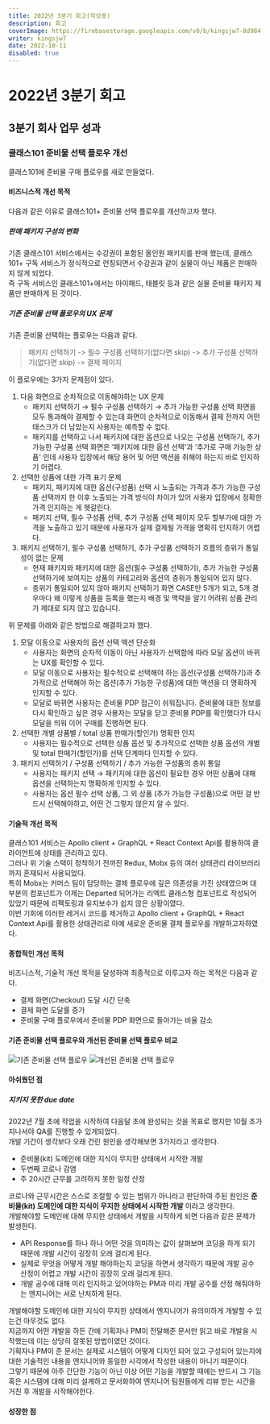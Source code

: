 ```yaml
---
title: 2022년 3분기 회고(작성중)
description: 회고
coverImage: https://firebasestorage.googleapis.com/v0/b/kingsjw7-8d984.appspot.com/o/common%2Fwhy.jpeg?alt=media&token=37404420-3c3e-40da-b699-5aba97c9e5c8
writer: kingsjw7
date: 2022-10-11
disabled: true
---
```


# 2022년 3분기 회고

## 3분기 회사 업무 성과

### 클래스101 준비물 선택 플로우 개선
클래스101에 준비물 구매 플로우를 새로 만들었다.

#### 비즈니스적 개선 목적
다음과 같은 이유로 클래스101+ 준비물 선택 플로우를 개선하고자 했다.  

##### 판매 패키지 구성의 변화
기존 클래스101 서비스에서는 수강권이 포함된 올인원 패키지를 판매 했는데, 클래스101+ 구독 서비스가 정식적으로 런칭되면서 수강권과 같이 실물이 아닌 제품은 판매하지 않게 되었다.  
즉 구독 서비스인 클래스101+에서는 아이패드, 태블릿 등과 같은 실물 준비물 패키지 제품만 판매하게 된 것이다.  

##### 기존 준비물 선택 플로우의 UX 문제
기존 준비물 선택하는 플로우는 다음과 같다.
> 패키지 선택하기 -> 필수 구성품 선택하기(없다면 skip) -> 추가 구성품 선택하기(없다면 skip) -> 결제 페이지

이 플로우에는 3가지 문제점이 있다.
1. 다음 화면으로 순차적으로 이동해야하는 UX 문제
   - 패키지 선택하기 → 필수 구성품 선택하기 → 추가 가능한 구성품 선택 화면을 모두 통과해야 결제할 수 있는데 화면이 순차적으로 이동해서 결제 전까지 어떤 태스크가 더 남았는지 사용자는 예측할 수 없다.
   - 패키지를 선택하고 나서 패키지에 대한 옵션으로 나오는 구성품 선택하기, 추가 가능한 구성품 선택 화면은 ‘패키지에 대한 옵션 선택'과 ‘추가로 구매 가능한 상품' 인데 사용자 입장에서 해당 용어 및 어떤 액션을 취해야 하는지 바로 인지하기 어렵다.
2. 선택한 상품에 대한 가격 표기 문제
   - 패키지, 패키지에 대한 옵션(구성품) 선택 시 노출되는 가격과 추가 가능한 구성품 선택까지 한 이후 노출되는 가격 방식이 차이가 있어 사용자 입장에서 정확한 가격 인지하는 게 헷갈린다.
   - 패키지 선택, 필수 구성품 선택, 추가 구성품 선택 페이지 모두 할부가에 대한 가격을 노출하고 있기 때문에 사용자가 실제 결제될 가격을 명확히 인지하기 어렵다.
3. 패키지 선택하기, 필수 구성품 선택하기, 추가 구성품 선택하기 흐름의 층위가 통일성이 없는 문제
   - 현재 패키지와 패키지에 대한 옵션(필수 구성품 선택하기), 추가 가능한 구성품 선택하기에 보여지는 상품의 카테고리와 옵션의 층위가 통일되어 있지 않다.
   - 층위가 통일되어 있지 않아 패키지 선택하기 화면 CASE만 5개가 되고, 5개 경우마다 왜 이렇게 상품을 등록을 했는지 배경 및 맥락을 알기 어려워 상품 관리가 제대로 되지 않고 있습니다.

위 문제를 아래와 같은 방법으로 해결하고자 했다.  
1. 모달 이동으로 사용자의 옵션 선택 액션 단순화
   - 사용자는 화면의 순차적 이동이 아닌 사용자가 선택함에 따라 모달 옵션이 바뀌는 UX를 확인할 수 있다.
   - 모달 이동으로 사용자는 필수적으로 선택해야 하는 옵션(구성품 선택하기)과 추가적으로 선택해야 하는 옵션(추가 가능한 구성품)에 대한 액션을 더 명확하게 인지할 수 있다.
   - 모달로 바뀌면 사용자는 준비물 PDP 접근이 쉬워집니다. 준비물에 대한 정보를 다시 확인하고 싶은 경우 사용자는 모달을 닫고 준비물 PDP를 확인했다가 다시 모달을 띄워 이어 구매를 진행하면 된다.
2. 선택한 개별 상품별 / total 상품 판매가(할인가) 명확한 인지
   - 사용자는 필수적으로 선택한 상품 옵션 및 추가적으로 선택한 상품 옵션의 개별 및 total 판매가(할인가)를 선택 단계마다 인지할 수 있다.
3. 패키지 선택하기 / 구성품 선택하기 / 추가 가능한 구성품의 층위 통일
   - 사용자는 패키지 선택 → 패키지에 대한 옵션이 필요한 경우 어떤 상품에 대해 옵션을 선택하는지 명확하게 인지할 수 있다.
   - 사용자는 옵션 필수 선택 상품, 그 외 상품 (추가 가능한 구성품)으로 어떤 걸 반드시 선택해야하고, 어떤 건 그렇지 않은지 알 수 있다.


#### 기술적 개선 목적
클래스101 서비스는 Apollo client + GraphQL + React Context Api를 활용하여 클라이언트에 상태를 관리하고 있다.  
그러나 위 기술 스택이 정착하기 전까진 Redux, Mobx 등의 여러 상태관리 라이브러리까지 혼재되서 사용되었다.  
특히 Mobx는 커머스 팀이 담당하는 결제 플로우에 깊은 의존성을 가진 상태였으며 대부분의 컴포넌트가 이제는 Departed 되어가는 리엑트 클래스형 컴포넌트로 작성되어 있었기 때문에 리펙토링과 유지보수가 쉽지 않은 상황이였다.  
이번 기회에 이러한 레거시 코드를 제거하고 Apollo client + GraphQL + React Context Api를 활용한 상태관리로 아예 새로운 준비물 결제 플로우를 개발하고자하였다.

#### 종합적인 개선 목적
비즈니스적, 기술적 개선 목적을 달성하여 최종적으로 이루고자 하는 목적은 다음과 같다.  
- 결제 화면(Checkout) 도달 시간 단축
- 결제 화면 도달률 증가
- 준비물 구매 플로우에서 준비물 PDP 화면으로 돌아가는 비율 감소

#### 기존 준비물 선택 플로우와 개선된 준비물 선택 플로우 비교
<img src="https://firebasestorage.googleapis.com/v0/b/kingsjw7-8d984.appspot.com/o/tech%2F2022-3-end%2F%E1%84%80%E1%85%B5%E1%84%8C%E1%85%A9%E1%86%AB%E1%84%8C%E1%85%AE%E1%86%AB%E1%84%87%E1%85%B5%E1%84%86%E1%85%AE%E1%86%AF%E1%84%89%E1%85%A5%E1%86%AB%E1%84%90%E1%85%A2%E1%86%A8%E1%84%91%E1%85%B3%E1%86%AF%E1%84%85%E1%85%A9%E1%84%8B%E1%85%AE.gif?alt=media&token=3caa5338-45c6-449d-9c13-6e033e7bd60c" alt="기존 준비물 선택 플로우" />
<img src="https://firebasestorage.googleapis.com/v0/b/kingsjw7-8d984.appspot.com/o/tech%2F2022-3-end%2F%E1%84%80%E1%85%A2%E1%84%89%E1%85%A5%E1%86%AB%E1%84%83%E1%85%AC%E1%86%AB%E1%84%8C%E1%85%AE%E1%86%AB%E1%84%87%E1%85%B5%E1%84%86%E1%85%AE%E1%86%AF%E1%84%89%E1%85%A5%E1%86%AB%E1%84%90%E1%85%A2%E1%86%A8%E1%84%91%E1%85%B3%E1%86%AF%E1%84%85%E1%85%A9%E1%84%8B%E1%85%AE-small.gif?alt=media&token=83378db5-0c38-4ff6-bb8d-fcc15a8db931" alt="개선된 준비물 선택 플로우" />

#### 아쉬웠던 점
##### 지키지 못한 due date
2022년 7월 초에 작업을 시작하여 다음달 초에 완성되는 것을 목표로 했지만 10월 초가 지나서야 QA를 진행할 수 있게되었다.  
개발 기간이 생각보다 오래 건린 원인을 생각해보면 3가지라고 생각한다.  
- 준비물(kit) 도메인에 대한 지식이 무지한 상태에서 시작한 개발
- 두번째 코로나 감염
- 주 20시간 근무를 고려하지 못한 일정 산정

코로나와 근무시간은 스스로 조절할 수 있는 범위가 아니라고 판단하여 주된 원인은 **준비물(kit) 도메인에 대한 지식이 무지한 상태에서 시작한 개발** 이라고 생각한다.  
개발해야할 도메인에 대해 무지한 상태에서 개발을 시작하게 되면 다음과 같은 문제가 발생한다.  
   - API Response를 하나 하나 어떤 것을 의미하는 값이 살펴보며 코딩을 하게 되기 때문에 개발 시간이 굉장히 오래 걸리게 된다.  
   - 실제로 무엇을 어떻게 개발 해야하는지 코딩을 하면서 생각하기 때문에 개발 공수 산정이 어렵고 개발 시간이 굉장히 오래 걸리게 된다.  
   - 개발 공수에 대해 미리 인지하고 있어야하는 PM과 미리 개발 공수를 산정 해줘야하는 엔지니어는 서로 난처하게 된다.  

개발해야할 도메인에 대한 지식이 무지한 상태에서 엔지니어가 유의미하게 개발할 수 있는건 아무것도 없다.  
지금까지 어떤 개발을 하든 간에 기획자나 PM이 전달해준 문서만 읽고 바로 개발을 시작했는데 이는 상당히 잘못된 방법이였던 것이다.  
기획자나 PM이 준 문서는 실제로 시스템이 어떻게 디자인 되어 있고 구성되어 있는지에 대한 기술적인 내용을 엔지니어와 동일한 시각에서 작성한 내용이 아니기 때문이다.  
그렇기 때문에 아주 간단한 기능이 아닌 이상 어떤 기능을 개발할 때에는 반드시 그 기능 혹은 시스템에 대해 미리 설계하고 문서화하여 엔지니어 팀원들에게 리뷰 받는 시간을 거친 후 개발을 시작해야한다.  

#### 성장한 점


